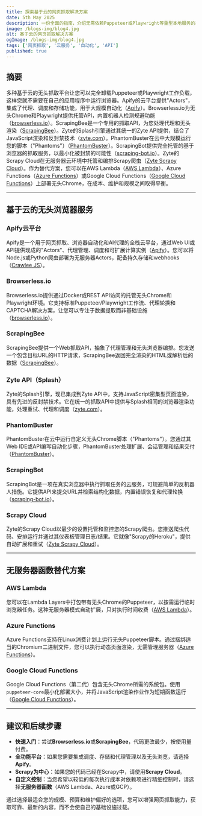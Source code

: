 ```yaml
---
title: 探索基于云的网页抓取解决方案
date: 5th May 2025
description: 一份全面的指南，介绍无需依赖Puppeteer或Playwright等重型本地服务的基于云的无头浏览器抓取替代方案
image: /blogs-img/blog4.jpg
alt: 基于云的网页抓取解决方案
ogImage: /blogs-img/blog4.jpg
tags: ['网页抓取', '云服务', '自动化', 'API']
published: true
---
```


## 摘要

多种基于云的无头抓取平台让您可以完全卸载Puppeteer或Playwright工作负载，这样您就不需要在自己的应用程序中运行浏览器。Apify的云平台提供"Actors"，集成了代理、调度和存储功能，用于大规模自动化（[Apify](https://apify.com)）。Browserless.io为无头Chrome和Playwright提供托管API，内置机器人检测规避功能（[browserless.io](https://browserless.io)）。ScrapingBee是一个专用的抓取API，为您处理代理和无头渲染（[ScrapingBee](https://scrapingbee.com)）。Zyte的Splash引擎通过其统一的Zyte API提供，结合了JavaScript渲染和反封禁技术（[zyte.com](https://zyte.com)）。PhantomBuster在云中大规模运行您的脚本（"Phantoms"）（[PhantomBuster](https://phantombuster.com)）。ScrapingBot提供完全托管的基于浏览器的抓取服务，以最小化被封禁的可能性（[scraping-bot.io](https://scraping-bot.io)）。Zyte的Scrapy Cloud在无服务器云环境中托管和编排Scrapy爬虫（[Zyte Scrapy Cloud](https://zyte.com/scrapy-cloud/)）。作为替代方案，您可以在AWS Lambda（[AWS Lambda](https://aws.amazon.com/lambda/)）、Azure Functions（[Azure Functions](https://azure.microsoft.com/en-us/products/functions/)）或Google Cloud Functions（[Google Cloud Functions](https://cloud.google.com/functions)）上部署无头Chrome，在成本、维护和规模之间取得平衡。

---

## 基于云的无头浏览器服务

### Apify云平台

Apify是一个用于网页抓取、浏览器自动化和AI代理的全栈云平台，通过Web UI或API提供现成的"Actors"、代理管理、调度和可扩展计算实例（[Apify](https://apify.com)）。您可以将Node.js或Python爬虫部署为无服务器Actors，配备持久存储和webhooks（[Crawlee JS](https://crawlee.dev/)）。

### Browserless.io

Browserless.io提供通过Docker或REST API访问的托管无头Chrome和Playwright环境。它支持标准Puppeteer/Playwright工作流、代理轮换和CAPTCHA解决方案，让您可以专注于数据提取而非基础设施（[browserless.io](https://browserless.io)）。

### ScrapingBee

ScrapingBee提供一个Web抓取API，抽象了代理管理和无头浏览器编排。您发送一个包含目标URL的HTTP请求，ScrapingBee返回完全渲染的HTML或解析后的数据（[ScrapingBee](https://scrapingbee.com)）。

### Zyte API（Splash）

Zyte的Splash引擎，现已集成到Zyte API中，支持JavaScript密集型页面渲染，具有先进的反封禁技术。它在统一的抓取API中提供与Splash相同的浏览器渲染功能，处理重试、代理和调度（[zyte.com](https://zyte.com)）。

### PhantomBuster

PhantomBuster在云中运行自定义无头Chrome脚本（"Phantoms"）。您通过其Web IDE或API编写自动化步骤，PhantomBuster处理扩展、会话管理和结果交付（[PhantomBuster](https://phantombuster.com)）。

### ScrapingBot

ScrapingBot是一项在真实浏览器中执行抓取任务的云服务，可规避简单的反机器人措施。它提供API来提交URL并检索结构化数据，内置错误恢复和代理轮换（[scraping-bot.io](https://scraping-bot.io)）。

### Scrapy Cloud

Zyte的Scrapy Cloud以最少的设置托管和监控您的Scrapy爬虫。您推送爬虫代码、安排运行并通过其仪表板管理日志/结果。它就像"Scrapy的Heroku"，提供自动扩展和重试（[Zyte Scrapy Cloud](https://zyte.com/scrapy-cloud/)）。

---

## 无服务器函数替代方案

### AWS Lambda

您可以在Lambda Layers中打包带有无头Chrome的Puppeteer，以按需运行临时浏览器任务。这种无服务器模式自动扩展，只对执行时间收费（[AWS Lambda](https://aws.amazon.com/lambda/)）。

### Azure Functions

Azure Functions支持在Linux消费计划上运行无头Puppeteer脚本。通过捆绑适当的Chromium二进制文件，您可以执行动态页面渲染，无需管理服务器（[Azure Functions](https://azure.microsoft.com/en-us/products/functions/)）。

### Google Cloud Functions

Google Cloud Functions（第二代）包含无头Chrome所需的系统包。使用`puppeteer-core`最小化部署大小，并将JavaScript渲染作业作为短期函数运行（[Google Cloud Functions](https://cloud.google.com/functions)）。

---

## 建议和后续步骤

- **快速入门**：尝试**Browserless.io**或**ScrapingBee**，代码更改最少，按使用量付费。
- **全功能平台**：如果您需要集成调度、存储和代理管理以及无头浏览，请选择**Apify**。
- **Scrapy为中心**：如果您的代码已经在Scrapy中，请使用**Scrapy Cloud**。
- **自定义控制**：当您希望以较低的每次执行成本对依赖项进行精细控制时，请选择**无服务器函数**（AWS Lambda、Azure或GCP）。

通过选择最适合您的规模、预算和维护偏好的选项，您可以增强网页抓取能力，获取可靠、最新的内容，而不会使自己的基础设施过载。
